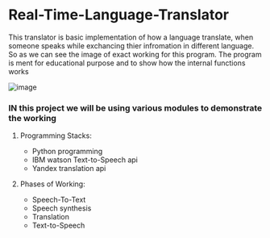 # Real-Time-Language-Translator

This translator is basic implementation of how a language translate, when someone speaks while exchancing thier infromation in different language. So as we can see the image of exact working for this program. The program is ment for educational purpose and to show how the internal functions works

![image](https://ntci.on.ca/compsci/hef/ics2/period6/taylorr/58c2520c4785f.jpg)

### IN this project we will be using various modules to demonstrate the working
1. Programming Stacks: 
    * Python programming
    * IBM watson Text-to-Speech api
    * Yandex translation api
    
2. Phases of Working:
    * Speech-To-Text
    * Speech synthesis
    * Translation
    * Text-to-Speech

